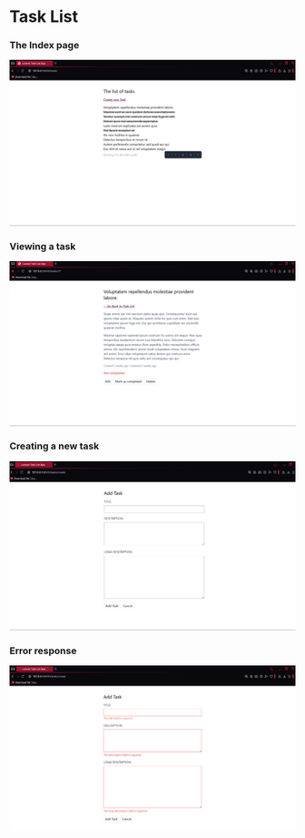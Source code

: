 # Task List

### The Index page
![index page](img/index.png)

### Viewing a task
![task](img/task.png)

### Creating a new task
![page for creating a task](img/create_task.png)

### Error response
![error page](img/error.png)
